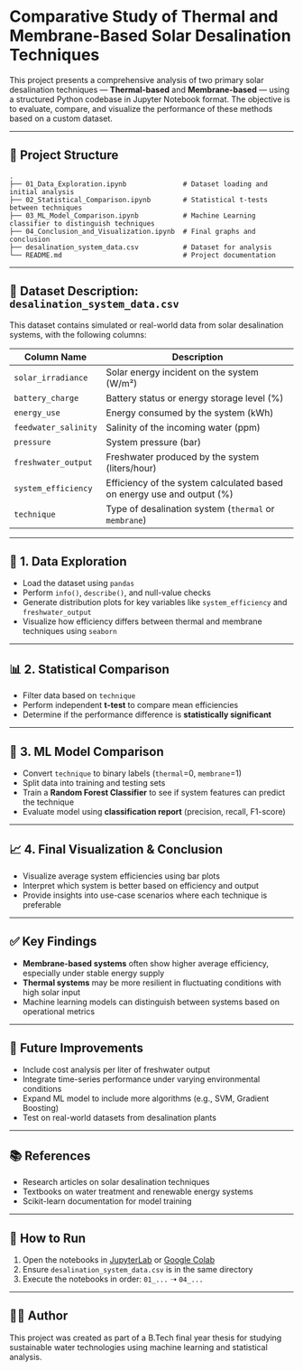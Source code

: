 
# Comparative Study of Thermal and Membrane-Based Solar Desalination Techniques

This project presents a comprehensive analysis of two primary solar desalination techniques — **Thermal-based** and **Membrane-based** — using a structured Python codebase in Jupyter Notebook format. The objective is to evaluate, compare, and visualize the performance of these methods based on a custom dataset.

---

## 📁 Project Structure

```text
.
├── 01_Data_Exploration.ipynb              # Dataset loading and initial analysis
├── 02_Statistical_Comparison.ipynb        # Statistical t-tests between techniques
├── 03_ML_Model_Comparison.ipynb           # Machine Learning classifier to distinguish techniques
├── 04_Conclusion_and_Visualization.ipynb  # Final graphs and conclusion
├── desalination_system_data.csv           # Dataset for analysis
└── README.md                              # Project documentation
```

---

## 📄 Dataset Description: `desalination_system_data.csv`

This dataset contains simulated or real-world data from solar desalination systems, with the following columns:

| Column Name        | Description                                                                 |
|--------------------|-----------------------------------------------------------------------------|
| `solar_irradiance` | Solar energy incident on the system (W/m²)                                  |
| `battery_charge`   | Battery status or energy storage level (%)                                  |
| `energy_use`       | Energy consumed by the system (kWh)                                         |
| `feedwater_salinity` | Salinity of the incoming water (ppm)                                     |
| `pressure`         | System pressure (bar)                                                       |
| `freshwater_output`| Freshwater produced by the system (liters/hour)                             |
| `system_efficiency`| Efficiency of the system calculated based on energy use and output (%)      |
| `technique`        | Type of desalination system (`thermal` or `membrane`)                       |

---

## 🧪 1. Data Exploration

- Load the dataset using `pandas`
- Perform `info()`, `describe()`, and null-value checks
- Generate distribution plots for key variables like `system_efficiency` and `freshwater_output`
- Visualize how efficiency differs between thermal and membrane techniques using `seaborn`

---

## 📊 2. Statistical Comparison

- Filter data based on `technique`
- Perform independent **t-test** to compare mean efficiencies
- Determine if the performance difference is **statistically significant**

---

## 🤖 3. ML Model Comparison

- Convert `technique` to binary labels (`thermal`=0, `membrane`=1)
- Split data into training and testing sets
- Train a **Random Forest Classifier** to see if system features can predict the technique
- Evaluate model using **classification report** (precision, recall, F1-score)

---

## 📈 4. Final Visualization & Conclusion

- Visualize average system efficiencies using bar plots
- Interpret which system is better based on efficiency and output
- Provide insights into use-case scenarios where each technique is preferable

---

## ✅ Key Findings

- **Membrane-based systems** often show higher average efficiency, especially under stable energy supply
- **Thermal systems** may be more resilient in fluctuating conditions with high solar input
- Machine learning models can distinguish between systems based on operational metrics

---

## 📌 Future Improvements

- Include cost analysis per liter of freshwater output
- Integrate time-series performance under varying environmental conditions
- Expand ML model to include more algorithms (e.g., SVM, Gradient Boosting)
- Test on real-world datasets from desalination plants

---

## 📚 References

- Research articles on solar desalination techniques
- Textbooks on water treatment and renewable energy systems
- Scikit-learn documentation for model training

---

## 🚀 How to Run

1. Open the notebooks in [JupyterLab](https://jupyter.org/) or [Google Colab](https://colab.research.google.com/)
2. Ensure `desalination_system_data.csv` is in the same directory
3. Execute the notebooks in order: `01_...` ➝ `04_...`

---

## 🧑‍💻 Author

This project was created as part of a B.Tech final year thesis for studying sustainable water technologies using machine learning and statistical analysis.

